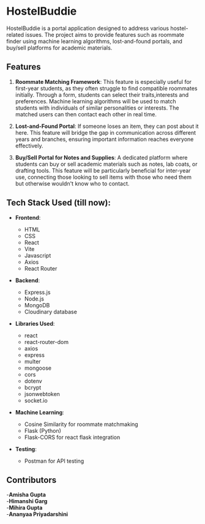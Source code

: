 # HostelBuddie 

HostelBuddie is a portal application designed to address various hostel-related issues. 
The project aims to provide features such as roommate finder using machine learning algorithms, lost-and-found portals, and buy/sell platforms for academic materials.

## Features

1. **Roommate Matching Framework**: This feature is especially useful for first-year students, as they often struggle to find compatible roommates initially. Through a form, students can select their traits,interests and  preferences. Machine learning algorithms will be used to match students with individuals of similar personalities or interests. The matched users can then contact each other in real time.

2. **Lost-and-Found Portal**: If someone loses an item, they can post about it here. This feature will bridge the gap in communication across different years and branches, ensuring important information reaches everyone effectively.

3. **Buy/Sell Portal for Notes and Supplies**: A dedicated platform where students can buy or sell academic materials such as notes, lab coats, or drafting tools. This feature will be particularly beneficial for inter-year use, connecting those looking to sell items with those who need them but otherwise wouldn't know who to contact.

## Tech Stack Used (till now):

- **Frontend**: 
  - HTML
  - CSS
  - React
  - Vite
  - Javascript
  - Axios
  - React Router
  

- **Backend**:
  - Express.js
  - Node.js
  - MongoDB
  - Cloudinary database

- **Libraries Used**:
  - react
  - react-router-dom
  - axios
  - express
  - multer
  - mongoose
  - cors
  - dotenv
  - bcrypt
  - jsonwebtoken
  - socket.io
  

- **Machine Learning**:
  - Cosine Similarity for roommate matchmaking
  - Flask (Python)
  - Flask-CORS for react flask integration

- **Testing**:
  - Postman for API testing
 


## Contributors

-**Amisha Gupta**<br>
-**Himanshi Garg**<br>
-**Mihira Gupta**<br>
-**Ananyaa Priyadarshini**



